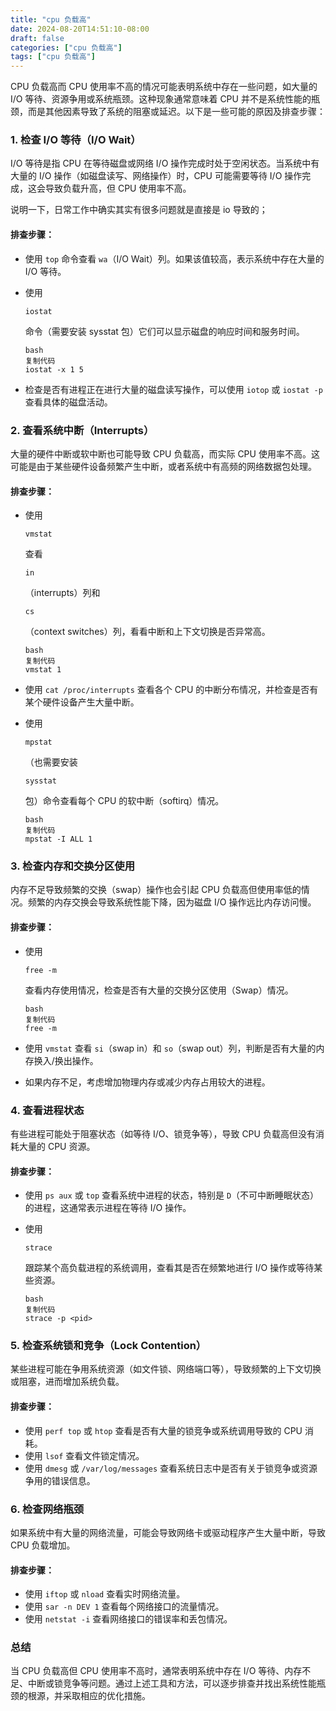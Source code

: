 ```yaml
---
title: "cpu 负载高"
date: 2024-08-20T14:51:10-08:00
draft: false
categories: ["cpu 负载高"]
tags: ["cpu 负载高"]
---
```


CPU 负载高而 CPU 使用率不高的情况可能表明系统中存在一些问题，如大量的 I/O 等待、资源争用或系统瓶颈。这种现象通常意味着 CPU 并不是系统性能的瓶颈，而是其他因素导致了系统的阻塞或延迟。以下是一些可能的原因及排查步骤：

### 1. **检查 I/O 等待（I/O Wait）**

I/O 等待是指 CPU 在等待磁盘或网络 I/O 操作完成时处于空闲状态。当系统中有大量的 I/O 操作（如磁盘读写、网络操作）时，CPU 可能需要等待 I/O 操作完成，这会导致负载升高，但 CPU 使用率不高。

说明一下，日常工作中确实其实有很多问题就是直接是 io 导致的；

#### **排查步骤：**

- 使用 `top` 命令查看 `wa`（I/O Wait）列。如果该值较高，表示系统中存在大量的 I/O 等待。
- 使用

  ```
  iostat
  ```

  命令（需要安装 sysstat 包）它们可以显示磁盘的响应时间和服务时间。

  ```
  bash
  复制代码
  iostat -x 1 5
  ```

- 检查是否有进程正在进行大量的磁盘读写操作，可以使用 `iotop` 或 `iostat -p` 查看具体的磁盘活动。

### 2. **查看系统中断（Interrupts）**

大量的硬件中断或软中断也可能导致 CPU 负载高，而实际 CPU 使用率不高。这可能是由于某些硬件设备频繁产生中断，或者系统中有高频的网络数据包处理。

#### **排查步骤：**

- 使用

  ```
  vmstat
  ```

  查看

  ```
  in
  ```

  （interrupts）列和

  ```
  cs
  ```

  （context switches）列，看看中断和上下文切换是否异常高。

  ```
  bash
  复制代码
  vmstat 1
  ```

- 使用 `cat /proc/interrupts` 查看各个 CPU 的中断分布情况，并检查是否有某个硬件设备产生大量中断。
- 使用

  ```
  mpstat
  ```

  （也需要安装

  ```
  sysstat
  ```

  包）命令查看每个 CPU 的软中断（softirq）情况。

  ```
  bash
  复制代码
  mpstat -I ALL 1
  ```

### 3. **检查内存和交换分区使用**

内存不足导致频繁的交换（swap）操作也会引起 CPU 负载高但使用率低的情况。频繁的内存交换会导致系统性能下降，因为磁盘 I/O 操作远比内存访问慢。

#### **排查步骤：**

- 使用

  ```
  free -m
  ```

  查看内存使用情况，检查是否有大量的交换分区使用（Swap）情况。

  ```
  bash
  复制代码
  free -m
  ```

- 使用 `vmstat` 查看 `si`（swap in）和 `so`（swap out）列，判断是否有大量的内存换入/换出操作。
- 如果内存不足，考虑增加物理内存或减少内存占用较大的进程。

### 4. **查看进程状态**

有些进程可能处于阻塞状态（如等待 I/O、锁竞争等），导致 CPU 负载高但没有消耗大量的 CPU 资源。

#### **排查步骤：**

- 使用 `ps aux` 或 `top` 查看系统中进程的状态，特别是 `D`（不可中断睡眠状态）的进程，这通常表示进程在等待 I/O 操作。
- 使用

  ```
  strace
  ```

  跟踪某个高负载进程的系统调用，查看其是否在频繁地进行 I/O 操作或等待某些资源。

  ```
  bash
  复制代码
  strace -p <pid>
  ```

### 5. **检查系统锁和竞争（Lock Contention）**

某些进程可能在争用系统资源（如文件锁、网络端口等），导致频繁的上下文切换或阻塞，进而增加系统负载。

#### **排查步骤：**

- 使用 `perf top` 或 `htop` 查看是否有大量的锁竞争或系统调用导致的 CPU 消耗。
- 使用 `lsof` 查看文件锁定情况。
- 使用 `dmesg` 或 `/var/log/messages` 查看系统日志中是否有关于锁竞争或资源争用的错误信息。

### 6. **检查网络瓶颈**

如果系统中有大量的网络流量，可能会导致网络卡或驱动程序产生大量中断，导致 CPU 负载增加。

#### **排查步骤：**

- 使用 `iftop` 或 `nload` 查看实时网络流量。
- 使用 `sar -n DEV 1` 查看每个网络接口的流量情况。
- 使用 `netstat -i` 查看网络接口的错误率和丢包情况。

### 总结

当 CPU 负载高但 CPU 使用率不高时，通常表明系统中存在 I/O 等待、内存不足、中断或锁竞争等问题。通过上述工具和方法，可以逐步排查并找出系统性能瓶颈的根源，并采取相应的优化措施。
